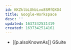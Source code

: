 ```yaml
---
id: KKZklbLUhbLvo8SMfQXO4
title: Google-Workspace
desc: ''
updated: 1637342531419
created: 1637342514161
---
```


- [[p.alsoKnownAs]] GSuite
